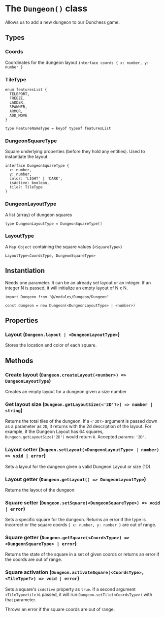 # The `Dungeon()` class
Allows us to add a new dungeon to our Dunchess game.
## Types
### Coords
Coordinates for the dungeon layout
`interface coords { x: number, y: number }`
### TileType
```
enum featuresList {
  TELEPORT,
  FREEZE,
  LADDER,
  SPAWNER,
  ARMOR,
  ADD_MOVE
}

type FeatureNameType = keyof typeof featuresList
```
### DungeonSquareType
Square underlying properties (before they hold any entities). Used to instantiate the layout.
```
interface DungeonSquareType {
  x: number,
  y: number,
  color: 'LIGHT' | 'DARK',
  isActive: boolean,
  tile?: TileType
}
```
### DungeonLayoutType
A list (array) of dungeon squares

`type DungeonLayoutType = DungeonSquareType[]`
### LayoutType
A `Map Object` containing the square values (`<SquareType>`)

`LayoutType<CoordsType, DungeonSquareType>`
## Instantiation
Needs one parameter. It can be an already set layout or an integer. If an integer N is passed, it will initialize an empty layout of N x N.
```
import Dungeon from "@/modules/Dungeon/Dungeon"

const dungeon = new Dungeon(<DungeonLayoutType> | <number>)
```
## Properties
### Layout (`Dungeon.layout | <DungeonLayoutType>`)
Stores the location and color of each square.
## Methods
### Create layout (`Dungeon.createLayout(<number>) => DungeonLayoutType`)
Creates an empty layout for a dungeon given a size number
### Get layout size (`Dungeon.getLayoutSize(<'2D'?>) => number | string`)
Returns the total tiles of the dungeon. If a `<'2D?>` argument is passed down as a parameter as `2D`, it returns with the 2d description of the layout. For example, if the Dungeon Layout has 64 squares, `Dungeon.getLayoutSize('2D')` would return `8`. Accepted params: `'2D'`.
### Layout setter (`Dugeon.setLayout(<DungeonLayoutType> | number) => void | error`)
Sets a layout for the dungeon given a valid Dungeon Layout or size (1D).
### Layout getter (`Dungeon.getLayout() => DungeonLayoutType`)
Returns the layout of the dungeon
### Square setter (`Dungeon.setSquare(<DungeonSquareType>) => void | error`)
Sets a specific square for the dungeon. Returns an error if the type is incorrect or the square coords `{ x: number, y: number }` are out of range.
### Square getter (`Dungeon.getSquare(<CoordsType>) => <DungeonSquareType> | error`)
Returns the state of the square in a set of given coords or returns an error if the coords are out of range.
### Square activation (`Dungeon.activateSquare(<CoordsType>, <TileType?>) => void | error`)
Sets a square's `isActive` property as `true`. If a second argument `<TileType>tile` is passed, it will run `Dungeon.setTile(<CoordsType>)` with that parameter. 

Throws an error if the square coords are out of range.